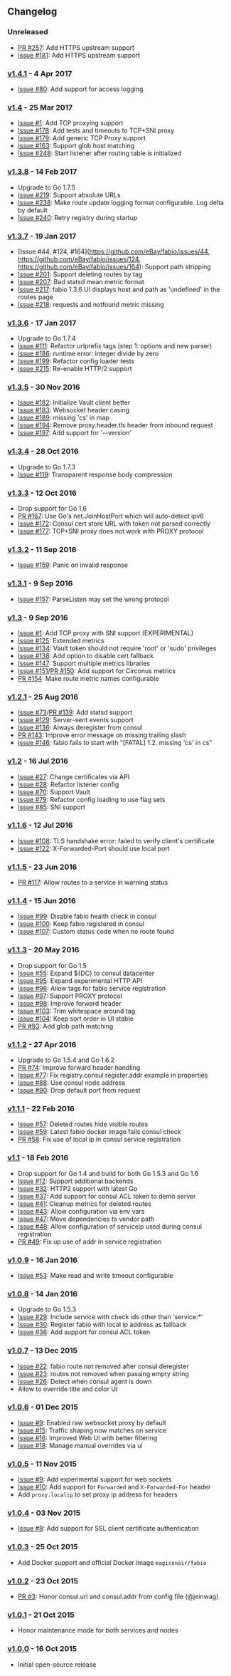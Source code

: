 ## Changelog

### Unreleased

 * [PR #257](https://github.com/eBay/fabio/pull/257): Add HTTPS upstream support
 * [Issue #181](https://github.com/eBay/fabio/issues/181): Add HTTPS upstream support

### [v1.4.1](https://github.com/eBay/fabio/releases/tag/v1.4.1) - 4 Apr 2017

 * [Issue #80](https://github.com/eBay/fabio/issues/80): Add support for access logging

### [v1.4](https://github.com/eBay/fabio/releases/tag/v1.4) - 25 Mar 2017

 * [Issue #1](https://github.com/eBay/fabio/issues/1): Add TCP proxying support
 * [Issue #178](https://github.com/eBay/fabio/issues/178): Add tests and timeouts to TCP+SNI proxy
 * [Issue #179](https://github.com/eBay/fabio/issues/179): Add generic TCP Proxy support
 * [Issue #163](https://github.com/eBay/fabio/issues/163): Support glob host matching
 * [Issue #248](https://github.com/eBay/fabio/issues/248): Start listener after routing table is initialized

### [v1.3.8](https://github.com/eBay/fabio/releases/tag/v1.3.8) - 14 Feb 2017

 * Upgrade to Go 1.7.5
 * [Issue #219](https://github.com/eBay/fabio/issues/219): Support absolute URLs
 * [Issue #238](https://github.com/eBay/fabio/issues/238): Make route update logging format configurable. Log delta by default
 * [Issue #240](https://github.com/eBay/fabio/issues/240): Retry registry during startup

### [v1.3.7](https://github.com/eBay/fabio/releases/tag/v1.3.7) - 19 Jan 2017

 * [Issue #44, #124, #164](https://github.com/eBay/fabio/issues/44, https://github.com/eBay/fabio/issues/124, https://github.com/eBay/fabio/issues/164): Support path stripping
 * [Issue #201](https://github.com/eBay/fabio/issues/201): Support deleting routes by tag
 * [Issue #207](https://github.com/eBay/fabio/issues/207): Bad statsd mean metric format
 * [Issue #217](https://github.com/eBay/fabio/issues/217): fabio 1.3.6 UI displays host and path as 'undefined' in the routes page
 * [Issue #218](https://github.com/eBay/fabio/issues/218): requests and notfound metric missing

### [v1.3.6](https://github.com/eBay/fabio/releases/tag/v1.3.6) - 17 Jan 2017

 * Upgrade to Go 1.7.4
 * [Issue #111](https://github.com/eBay/fabio/issues/111): Refactor urlprefix tags (step 1: options and new parser)
 * [Issue #186](https://github.com/eBay/fabio/issues/186): runtime error: integer divide by zero
 * [Issue #199](https://github.com/eBay/fabio/issues/199): Refactor config loader tests
 * [Issue #215](https://github.com/eBay/fabio/issues/215): Re-enable HTTP/2 support

### [v1.3.5](https://github.com/eBay/fabio/releases/tag/v1.3.5) - 30 Nov 2016

 * [Issue #182](https://github.com/eBay/fabio/issues/182): Initialize Vault client better
 * [Issue #183](https://github.com/eBay/fabio/issues/183): Websocket header casing
 * [Issue #189](https://github.com/eBay/fabio/issues/189): missing 'cs' in map
 * [Issue #194](https://github.com/eBay/fabio/issues/194): Remove proxy.header.tls header from inbound request
 * [Issue #197](https://github.com/eBay/fabio/issues/197): Add support for '--version'

### [v1.3.4](https://github.com/eBay/fabio/releases/tag/v1.3.4) - 28 Oct 2016

 * Upgrade to Go 1.7.3
 * [Issue #119](https://github.com/eBay/fabio/issues/119): Transparent response body compression

### [v1.3.3](https://github.com/eBay/fabio/releases/tag/v1.3.3) - 12 Oct 2016

 * Drop support for Go 1.6
 * [PR #167](https://github.com/eBay/fabio/pull/167): Use Go's net.JoinHostPort which will auto-detect ipv6
 * [Issue #172](https://github.com/eBay/fabio/issues/172): Consul cert store URL with token not parsed correctly
 * [Issue #177](https://github.com/eBay/fabio/issues/177): TCP+SNI proxy does not work with PROXY protocol

### [v1.3.2](https://github.com/eBay/fabio/releases/tag/v1.3.2) - 11 Sep 2016

 * [Issue #159](https://github.com/eBay/fabio/issues/159): Panic on invalid response

### [v1.3.1](https://github.com/eBay/fabio/releases/tag/v1.3.1) - 9 Sep 2016

 * [Issue #157](https://github.com/eBay/fabio/issues/157): ParseListen may set the wrong protocol

### [v1.3](https://github.com/eBay/fabio/releases/tag/v1.3) - 9 Sep 2016

 * [Issue #1](https://github.com/eBay/fabio/issues/1): Add TCP proxy with SNI support (EXPERIMENTAL)
 * [Issue #125](https://github.com/eBay/fabio/issues/125): Extended metrics
 * [Issue #134](https://github.com/eBay/fabio/issues/134): Vault token should not require 'root' or 'sudo' privileges
 * [Issue #138](https://github.com/eBay/fabio/issues/138): Add option to disable cert fallback
 * [Issue #147](https://github.com/eBay/fabio/issues/147): Support multiple metrics libraries
 * [Issue #151](https://github.com/eBay/fabio/issues/151)/[PR #150](https://github.com/eBay/fabio/pull/150): Add support for Circonus metrics
 * [PR #154](https://github.com/eBay/fabio/pull/154): Make route metric names configurable

### [v1.2.1](https://github.com/eBay/fabio/releases/tag/v1.2.1) - 25 Aug 2016

 * [Issue #73](https://github.com/eBay/fabio/pull/73)/[PR #139](https://github.com/eBay/fabio/pull/139): Add statsd support
 * [Issue #129](https://github.com/eBay/fabio/issues/129): Server-sent events support
 * [Issue #136](https://github.com/eBay/fabio/issues/136): Always deregister from consul
 * [PR #143](https://github.com/eBay/fabio/pull/143): Improve error message on missing trailing slash
 * [Issue #146](https://github.com/eBay/fabio/issues/146): fabio fails to start with "[FATAL] 1.2. missing 'cs' in cs"

### [v1.2](https://github.com/eBay/fabio/releases/tag/v1.2) - 16 Jul 2016

 * [Issue #27](https://github.com/eBay/fabio/issues/27): Change certificates via API
 * [Issue #28](https://github.com/eBay/fabio/issues/28): Refactor listener config
 * [Issue #70](https://github.com/eBay/fabio/issues/70): Support Vault
 * [Issue #79](https://github.com/eBay/fabio/issues/79): Refactor config loading to use flag sets
 * [Issue #85](https://github.com/eBay/fabio/issues/85): SNI support

### [v1.1.6](https://github.com/eBay/fabio/releases/tag/v1.1.6) - 12 Jul 2016

 * [Issue #108](https://github.com/eBay/fabio/issues/108): TLS handshake error: failed to verify client's certificate
 * [Issue #122](https://github.com/eBay/fabio/issues/122): X-Forwarded-Port should use local port

### [v1.1.5](https://github.com/eBay/fabio/releases/tag/v1.1.5) - 23 Jun 2016

 * [PR #117](https://github.com/eBay/fabio/pull/117): Allow routes to a service in warning status

### [v1.1.4](https://github.com/eBay/fabio/releases/tag/v1.1.4) - 15 Jun 2016

 * [Issue #99](https://github.com/eBay/fabio/issues/99): Disable fabio health check in consul
 * [Issue #100](https://github.com/eBay/fabio/issues/100): Keep fabio registered in consul
 * [Issue #107](https://github.com/eBay/fabio/issues/107): Custom status code when no route found

### [v1.1.3](https://github.com/eBay/fabio/releases/tag/v1.1.3) - 20 May 2016

 * Drop support for Go 1.5
 * [Issue #55](https://github.com/eBay/fabio/issues/55): Expand ${DC} to consul datacenter
 * [Issue #95](https://github.com/eBay/fabio/issues/95): Expand experimental HTTP API
 * [Issue #96](https://github.com/eBay/fabio/issues/96): Allow tags for fabio service registration
 * [Issue #97](https://github.com/eBay/fabio/issues/97): Support PROXY protocol
 * [Issue #98](https://github.com/eBay/fabio/issues/98): Improve forward header
 * [Issue #103](https://github.com/eBay/fabio/issues/103): Trim whitespace around tag
 * [Issue #104](https://github.com/eBay/fabio/issues/104): Keep sort order in UI stable
 * [PR #93](https://github.com/eBay/fabio/pull/93): Add glob path matching

### [v1.1.2](https://github.com/eBay/fabio/releases/tag/v1.1.2) - 27 Apr 2016

 * Upgrade to Go 1.5.4 and Go 1.6.2
 * [PR #74](https://github.com/eBay/fabio/pull/74): Improve forward header handling
 * [Issue #77](https://github.com/eBay/fabio/issues/77): Fix registry.consul.register.addr example in properties
 * [Issue #88](https://github.com/eBay/fabio/issues/88): Use consul node address
 * [Issue #90](https://github.com/eBay/fabio/issues/90): Drop default port from request

### [v1.1.1](https://github.com/eBay/fabio/releases/tag/v1.1.1) - 22 Feb 2016

 * [Issue #57](https://github.com/eBay/fabio/issues/57): Deleted routes hide visible routes
 * [Issue #59](https://github.com/eBay/fabio/issues/59): Latest fabio docker image fails consul check
 * [PR #58](https://github.com/eBay/fabio/pull/58): Fix use of local ip in consul service registration

### [v1.1](https://github.com/eBay/fabio/releases/tag/v1.1) - 18 Feb 2016

 * Drop support for Go 1.4 and build for both Go 1.5.3 and Go 1.6
 * [Issue #12](https://github.com/eBay/fabio/issues/12): Support additional backends
 * [Issue #32](https://github.com/eBay/fabio/issues/32): HTTP2 support with latest Go
 * [Issue #37](https://github.com/eBay/fabio/issues/37): Add support for consul ACL token to demo server
 * [Issue #41](https://github.com/eBay/fabio/issues/41): Cleanup metrics for deleted routes
 * [Issue #43](https://github.com/eBay/fabio/issues/43): Allow configuration via env vars
 * [Issue #47](https://github.com/eBay/fabio/issues/47): Move dependencies to vendor path
 * [Issue #48](https://github.com/eBay/fabio/issues/48): Allow configuration of serviceip used during consul registration
 * [PR #49](https://github.com/eBay/fabio/pull/49): Fix up use of addr in service registration

### [v1.0.9](https://github.com/eBay/fabio/releases/branch/v1.0.9) - 16 Jan 2016

 * [Issue #53](https://github.com/eBay/fabio/issues/53): Make read and write timeout configurable

### [v1.0.8](https://github.com/eBay/fabio/releases/tag/v1.0.8) - 14 Jan 2016

 * Upgrade to Go 1.5.3
 * [Issue #29](https://github.com/eBay/fabio/issues/29): Include service with check ids other than 'service:*'
 * [Issue #30](https://github.com/eBay/fabio/issues/30): Register fabio with local ip address as fallback
 * [Issue #36](https://github.com/eBay/fabio/issues/36): Add support for consul ACL token

### [v1.0.7](https://github.com/eBay/fabio/releases/tag/v1.0.7) - 13 Dec 2015

 * [Issue #22](https://github.com/eBay/fabio/issues/22): fabio route not removed after consul deregister
 * [Issue #23](https://github.com/eBay/fabio/issues/23): routes not removed when passing empty string
 * [Issue #26](https://github.com/eBay/fabio/issues/26): Detect when consul agent is down
 * Allow to override title and color UI

### [v1.0.6](https://github.com/eBay/fabio/releases/tag/v1.0.6) - 01 Dec 2015

 * [Issue #9](https://github.com/eBay/fabio/issues/9): Enabled raw websocket proxy by default
 * [Issue #15](https://github.com/eBay/fabio/issues/15): Traffic shaping now matches on service
 * [Issue #16](https://github.com/eBay/fabio/issues/16): Improved Web UI with better filtering
 * [Issue #18](https://github.com/eBay/fabio/issues/18): Manage manual overrides via ui

### [v1.0.5](https://github.com/eBay/fabio/releases/tag/v1.0.5) - 11 Nov 2015

 * [Issue #9](https://github.com/eBay/fabio/issues/9): Add experimental support for web sockets
 * [Issue #10](https://github.com/eBay/fabio/issues/10): Add support for `Forwarded` and `X-Forwarded-For` header
 * Add `proxy.localip` to set proxy ip address for headers

### [v1.0.4](https://github.com/eBay/fabio/releases/tag/v1.0.4) - 03 Nov 2015

 * [Issue #8](https://github.com/eBay/fabio/issues/8): Add support for SSL client certificate authentication

### [v1.0.3](https://github.com/eBay/fabio/releases/tag/v1.0.3) - 25 Oct 2015

 * Add Docker support and official Docker image `magiconair/fabio`

### [v1.0.2](https://github.com/eBay/fabio/releases/tag/v1.0.2) - 23 Oct 2015

 * [PR #3](https://github.com/eBay/fabio/pull/3): Honor consul.url and consul.addr from config file (@jeinwag)

### [v1.0.1](https://github.com/eBay/fabio/releases/tag/v1.0.1) - 21 Oct 2015

 * Honor maintenance mode for both services and nodes

### [v1.0.0](https://github.com/eBay/fabio/releases/tag/v1.0.0) - 16 Oct 2015

 * Initial open-source release

